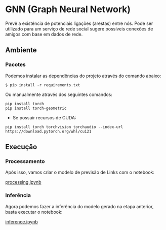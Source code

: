 # GNN (Graph Neural Network)

Prevê a existência de potenciais ligações (arestas) entre nós.  Pode ser utilizado para um serviço de rede social sugere possíveis conexões de amigos com base em dados de rede.

## Ambiente 

### Pacotes

Podemos instalar as dependências do projeto através do comando abaixo:

```
$ pip install -r requirements.txt
```

Ou manualmente através dos seguintes comandos:

```
pip install torch
pip install torch-geometric
```

* Se possuir recursos de CUDA:

```
pip install torch torchvision torchaudio --index-url https://download.pytorch.org/whl/cu121
```

## Execução

### Processamento

Após isso, vamos criar o modelo de previsão de Links com o notebook:

[processing.ipynb](https://github.com/charlesluizmendes/GNN/blob/feature/linkPrediction/src/processing.ipynb)

### Inferência

Agora podemos fazer a inferência do modelo gerado na etapa anterior, basta executar o notebook:

[inference.ipynb](https://github.com/charlesluizmendes/GNN/blob/feature/linkPrediction/src/inference.ipynb)